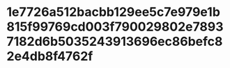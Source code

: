 # 1e7726a512bacbb129ee5c7e979e1b815f99769cd003f790029802e78937182d6b5035243913696ec86befc82e4db8f4762f